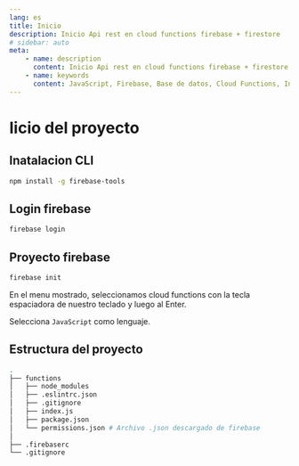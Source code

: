 ```yaml
---
lang: es
title: Inicio
description: Inicio Api rest en cloud functions firebase + firestore
# sidebar: auto
meta:
    - name: description
      content: Inicio Api rest en cloud functions firebase + firestore
    - name: keywords
      content: JavaScript, Firebase, Base de datos, Cloud Functions, Inicio
---
```


# Iicio del proyecto

## Inatalacion CLI

```sh
npm install -g firebase-tools
```

## Login firebase

```sh
firebase login
```

## Proyecto firebase

```sh
firebase init
```

En el menu mostrado, seleccionamos cloud functions con la tecla espaciadora de nuestro teclado y luego al Enter.

Selecciona `JavaScript` como lenguaje.

## Estructura del proyecto

```sh
.
├── functions
│   ├── node_modules
│   ├── .eslintrc.json
│   ├── .gitignore
│   ├── index.js
│   ├── package.json
│   └── permissions.json # Archivo .json descargado de firebase
│
├── .firebaserc
└── .gitignore

```
